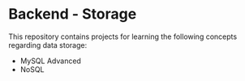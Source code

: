 # Backend - Storage
This repository contains projects for learning the following concepts regarding data storage:
- MySQL Advanced
- NoSQL
